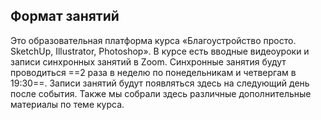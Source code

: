 ## Формат занятий

Это образовательная платформа курса «Благоустройство просто. SketchUp, Illustrator, Photoshop». В курсе есть вводные видеоуроки и записи синхронных занятий в Zoom. Синхронные занятия будут проводиться ==2 раза в неделю по понедельникам и четвергам в 19:30==. Записи занятий будут появляться здесь на следующий день после события. Также мы собрали здесь различные дополнительные материалы по теме курса.